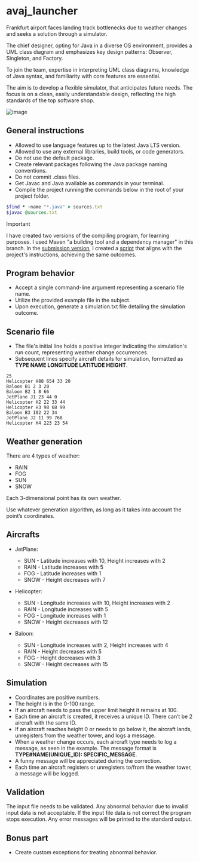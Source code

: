 # avaj_launcher

Frankfurt airport faces landing track bottlenecks due to weather changes and seeks a solution through a simulator.

The chief designer, opting for Java in a diverse OS environment, provides a UML class diagram and emphasizes key design patterns: Observer, Singleton, and Factory. 

To join the team, expertise in interpreting UML class diagrams, knowledge of Java syntax, and familiarity with core features are essential. 

The aim is to develop a flexible simulator, that anticipates future needs. The focus is on a clean, easily understandable design, reflecting the high standards of the top software shop.

![image](https://github.com/Saxsori/avaj_launcher/assets/92129820/6ad2f8ec-0ada-4c20-ae7c-e2ea75c43a07)


## General instructions
- Allowed to use language features up to the latest Java LTS version.
- Allowed to use any external libraries, build tools, or code generators.
- Do not use the default package.
- Create relevant packages following the Java package naming conventions.
- Do not commit .class files.
- Get Javac and Java available as commands in your terminal.
- Compile the project running the commands below in the root of your project folder.

```ruby
$find * -name "*.java" > sources.txt
$javac @sources.txt
```

> [!IMPORTANT]
> I have created two versions of the compiling program, for learning purposes. I used Maven "a building tool and a dependency manager" in this branch. In the [submission version](https://github.com/Saxsori/avaj_launcher/tree/submit_version), I created a [script](https://github.com/Saxsori/avaj_launcher/blob/submit_version/simulator/launch.sh) that aligns with the project's instructions, achieving the same outcomes.

## Program behavior
- Accept a single command-line argument representing a scenario file name.
- Utilize the provided example file in the subject.
- Upon execution, generate a simulation.txt file detailing the simulation outcome.

## Scenario file
- The file's initial line holds a positive integer indicating the simulation's run count, representing weather change occurrences.
- Subsequent lines specify aircraft details for simulation, formatted as **TYPE NAME LONGITUDE LATITUDE HEIGHT**.

```
25
Helicopter H88 654 33 20   
Baloon B1 2 3 20
Baloon B2 1 8 66
JetPlane J1 23 44 0
Helicopter H2 22 33 44
Helicopter H3 98 68 99
Baloon B3 102 22 34
JetPlane J2 11 99 768
Helicopter H4 223 23 54
```
## Weather generation
There are 4 types of weather:
- RAIN
- FOG
- SUN
- SNOW

Each 3-dimensional point has its own weather.

Use whatever generation algorithm, as long as it takes into account the point’s coordinates.

## Aircrafts 

- JetPlane:
  - SUN - Latitude increases with 10, Height increases with 2
  - RAIN - Latitude increases with 5
  - FOG - Latitude increases with 1
  - SNOW - Height decreases with 7

- Helicopter:
  - SUN - Longitude increases with 10, Height increases with 2
  - RAIN - Longitude increases with 5
  - FOG - Longitude increases with 1
  - SNOW - Height decreases with 12

- Baloon:
  - SUN - Longitude increases with 2, Height increases with 4
  - RAIN - Height decreases with 5
  - FOG - Height decreases with 3
  - SNOW - Height decreases with 15

## Simulation
- Coordinates are positive numbers.
- The height is in the 0-100 range.
- If an aircraft needs to pass the upper limit height it remains at 100.
- Each time an aircraft is created, it receives a unique ID. There can’t be 2 aircraft with the same ID.
- If an aircraft reaches height 0 or needs to go below it, the aircraft lands, unregisters from the weather tower, and logs a message.
- When a weather change occurs, each aircraft type needs to log a message, as seen in the example. The message format is **TYPE#NAME(UNIQUE_ID): SPECIFIC_MESSAGE**.
- A funny message will be appreciated during the correction.
- Each time an aircraft registers or unregisters to/from the weather tower, a message will be logged.

## Validation
The input file needs to be validated. Any abnormal behavior due to invalid input data is not acceptable. If the input file data is not correct the program stops execution. Any error messages will be printed to the standard output.

## Bonus part
- Create custom exceptions for treating abnormal behavior.
